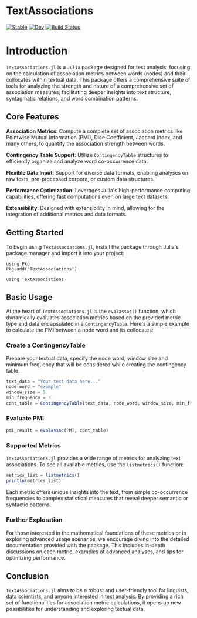 # TextAssociations

[![Stable](https://img.shields.io/badge/docs-stable-blue.svg)](https://atantos.github.io/TextAssociations.jl/stable/)
[![Dev](https://img.shields.io/badge/docs-dev-blue.svg)](https://atantos.github.io/TextAssociations.jl/dev/)
[![Build Status](https://github.com/atantos/TextAssociations.jl/actions/workflows/CI.yml/badge.svg?branch=main)](https://github.com/atantos/TextAssociations.jl/actions/workflows/CI.yml?query=branch%3Amain)

# Introduction

`TextAssociations.jl` is a `Julia` package designed for text analysis, focusing on the calculation of association metrics between words (nodes) and their collocates within textual data. This package offers a comprehensive suite of tools for analyzing the strength and nature of a comprehensive set of association measures, facilitating deeper insights into text structure, syntagmatic relations, and word combination patterns.

## Core Features

**Association Metrics**: Compute a complete set of association metrics like Pointwise Mutual Information (PMI), Dice Coefficient, Jaccard Index, and many others, to quantify the association strength between words.

**Contingency Table Support**: Utilize `ContingencyTable` structures to efficiently organize and analyze word co-occurrence data.

**Flexible Data Input**: Support for diverse data formats, enabling analyses on raw texts, pre-processed corpora, or custom data structures.

**Performance Optimization**: Leverages Julia's high-performance computing capabilities, offering fast computations even on large text datasets.

**Extensibility**: Designed with extensibility in mind, allowing for the integration of additional metrics and data formats.

## Getting Started

To begin using `TextAssociations.jl`, install the package through Julia's package manager and import it into your project:

```
using Pkg
Pkg.add("TextAssociations")

using TextAssociations
```

## Basic Usage

At the heart of `TextAssociations.jl` is the `evalassoc()` function, which dynamically evaluates association metrics based on the provided metric type and data encapsulated in a `ContingencyTable`. Here's a simple example to calculate the PMI between a node word and its collocates:

### Create a ContingencyTable

Prepare your textual data, specify the node word, window size and minimum frequency that will be considered while creating the contingency table.


```julia
text_data = "Your text data here..."
node_word = "example"
window_size = 5
min_frequency = 3
cont_table = ContingencyTable(text_data, node_word, window_size, min_frequency)
```

### Evaluate PMI

```julia
pmi_result = evalassoc(PMI, cont_table)
```

### Supported Metrics

`TextAssociations.jl` provides a wide range of metrics for analyzing text associations. To see all available metrics, use the `listmetrics()` function:

```julia
metrics_list = listmetrics()
println(metrics_list)
```

Each metric offers unique insights into the text, from simple co-occurrence frequencies to complex statistical measures that reveal deeper semantic or syntactic patterns.

### Further Exploration

For those interested in the mathematical foundations of these metrics or in exploring advanced usage scenarios, we encourage diving into the detailed documentation provided with the package. This includes in-depth discussions on each metric, examples of advanced analyses, and tips for optimizing performance.

## Conclusion

`TextAssociations.jl` aims to be a robust and user-friendly tool for linguists, data scientists, and anyone interested in text analysis. By providing a rich set of functionalities for association metric calculations, it opens up new possibilities for understanding and exploring textual data.
